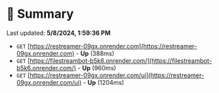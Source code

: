 # 📖 Summary
Last updated: **5/8/2024, 1:59:36 PM**

- `GET` [https://restreamer-09gx.onrender.com](https://restreamer-09gx.onrender.com) - **Up** (388ms)
- `GET` [https://filestreambot-b5k6.onrender.com/](https://filestreambot-b5k6.onrender.com/) - **Up** (960ms)
- `GET` [https://restreamer-09gx.onrender.com/ui](https://restreamer-09gx.onrender.com/ui) - **Up** (1204ms)
